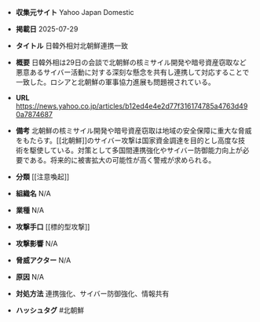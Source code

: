 - **収集元サイト**
Yahoo Japan Domestic

- **掲載日**
2025-07-29

- **タイトル**
日韓外相対北朝鮮連携一致

- **概要**
日韓外相は29日の会談で北朝鮮の核ミサイル開発や暗号資産窃取など悪意あるサイバー活動に対する深刻な懸念を共有し連携して対応することで一致した。ロシアと北朝鮮の軍事協力進展も問題視されている。

- **URL**
https://news.yahoo.co.jp/articles/b12ed4e4e2d77f316174785a4763d490a7874687

- **備考**
北朝鮮の核ミサイル開発や暗号資産窃取は地域の安全保障に重大な脅威をもたらす。[[北朝鮮]]のサイバー攻撃は国家資金調達を目的とし高度な技術を駆使している。対策として多国間連携強化やサイバー防御能力向上が必要である。将来的に被害拡大の可能性が高く警戒が求められる。

- **分類**
[[注意喚起]]

- **組織名**
N/A

- **業種**
N/A

- **攻撃手口**
[[標的型攻撃]]

- **攻撃影響**
N/A

- **脅威アクター**
N/A

- **原因**
N/A

- **対処方法**
連携強化、サイバー防御強化、情報共有

- **ハッシュタグ**
#北朝鮮
